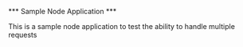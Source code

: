 *** Sample Node Application ***

This is a sample node application to test the ability to handle multiple requests